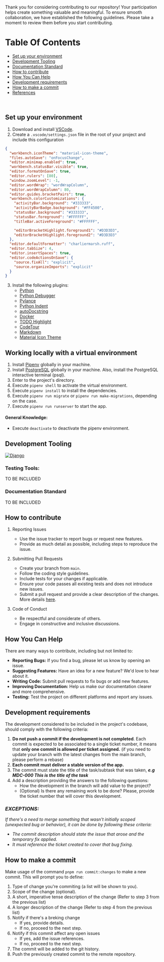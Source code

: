 Thank you for considering contributing to our repository! Your participation helps create something valuable and meaningful. To ensure smooth collaboration, we have established the following guidelines. Please take a moment to review them before you start contributing.

# Table Of Contents

- [Set up your environment](#set-up-your-environment)
- [Development Tooling](#development-tooling)
- [Documentation Standard](#documentation-standard)
- [How to contribute](#how-to-contribute)
- [How You Can Help](#how-you-can-help)
- [Development requirements](#development-requirements)
- [How to make a commit](#how-to-make-a-commit)
- [References](#references)

<br/>

## Set up your environment

1. Download and install [VSCode](https://code.visualstudio.com/Download).
2. Create a `.vscode/settings.json` file in the root of your project and
   include this configuration

```json
{
  "workbench.iconTheme": "material-icon-theme",
  "files.autoSave": "onFocusChange",
  "editor.minimap.enabled": true,
  "workbench.statusBar.visible": true,
  "editor.formatOnSave": true,
  "editor.rulers": [80],
  "window.zoomLevel": -1,
  "editor.wordWrap": "wordWrapColumn",
  "editor.wordWrapColumn": 80,
  "editor.guides.bracketPairs": true,
  "workbench.colorCustomizations": {
    "activityBar.background": "#333333",
    "activityBarBadge.background": "#FF4500",
    "statusBar.background": "#333333",
    "statusBar.foreground": "#FFFFFF",
    "titleBar.activeForeground": "#FFFFFF",

    "editorBracketHighlight.foreground1": "#D3D3D3",
    "editorBracketHighlight.foreground2": "#D3D3D3"
  },
  "editor.defaultFormatter": "charliermarsh.ruff",
  "editor.tabSize": 4,
  "editor.insertSpaces": true,
  "editor.codeActionsOnSave": {
    "source.fixAll": "explicit",
    "source.organizeImports": "explicit"
  }
}
```

3. Install the following plugins:
   - [Python](https://marketplace.visualstudio.com/items?itemName=ms-python.python)
   - [Python Debugger](https://marketplace.visualstudio.com/items?itemName=ms-python.debugpy)
   - [Pylance](https://marketplace.visualstudio.com/items?itemName=ms-python.vscode-pylance)
   - [Python Indent](https://marketplace.visualstudio.com/items?itemName=KevinRose.vsc-python-indent)
   - [autoDocstring](https://marketplace.visualstudio.com/items?itemName=njpwerner.autodocstring)
   - [Docker](https://marketplace.visualstudio.com/items?itemName=ms-azuretools.vscode-docker)
   - [TODO Highlight](https://marketplace.visualstudio.com/items?itemName=wayou.vscode-todo-highlight)
   - [CodeTour](https://marketplace.visualstudio.com/items?itemName=vsls-contrib.codetour)
   - [Markdown](https://marketplace.visualstudio.com/items?itemName=yzhang.markdown-all-in-one)
   - [Material Icon Theme](https://marketplace.visualstudio.com/items?itemName=PKief.material-icon-theme)

## Working locally with a virtual environment

1. Install [Pipenv](https://pipenv.pypa.io/en/latest/) globally in your machine.
2. Install [PostgreSQL](https://www.postgresql.org/download/) globally in your machine. Also, install the PostgreSQL interactive terminal (psql).
3. Enter to the project's directory.
4. Execute `pipenv shell` to activate the virtual environment.
5. Execute `pipenv install` to install the dependencies.
6. Execute `pipenv run migrate` or `pipenv run make-migrations`,
   depending on the case.
7. Execute `pipenv run runserver` to start the app.

#### General Knowledge:

- Execute `deactivate` to deactivate the pipenv environment.

## Development Tooling

[![Django](https://img.shields.io/badge/django-%23092E20.svg?style=for-the-badge&logo=django&logoColor=white)](https://www.djangoproject.com/)

### Testing Tools:

TO BE INCLUDED

### Documentation Standard

TO BE INCLUDED

## How to contribute

1. Reporting Issues

   - Use the issue tracker to report bugs or request new features.
   - Provide as much detail as possible, including steps to reproduce the issue.

2. Submitting Pull Requests

   - Create your branch from `main`.
   - Follow the coding style guidelines.
   - Include tests for your changes if applicable.
   - Ensure your code passes all existing tests and does not introduce new
     issues.
   - Submit a pull request and provide a clear description of the changes. More
     details [here](#how-to-make-a-commit).

3. Code of Conduct

   - Be respectful and considerate of others.
   - Engage in constructive and inclusive discussions.

## How You Can Help

There are many ways to contribute, including but not limited to:

- **Reporting Bugs:** If you find a bug, please let us know by opening an issue.
- **Suggesting Features:** Have an idea for a new feature? We'd love to hear
  about it.
- **Writing Code:** Submit pull requests to fix bugs or add new features.
- **Improving Documentation:** Help us make our documentation clearer and more
  comprehensive.
- **Testing:** Test the project on different platforms and report any issues.

## Development requirements

The development considered to be included in the project's codebase, should
comply with the following criteria:

1. **Do not push a commit if the development is not completed**. Each commit is
   expected to be associated to a single ticket number, it means that
   **only one commit is allowed per ticket assigned.** (if you need to update your
   branch with the latest changes from the main branch, please perform a rebase)
2. **Each commit must deliver a stable version of the app.**
3. The commit must state the title of the task/subtask that was taken,
   **_e.g MDC-000 This is the title of the task_**
4. Add a description providing the answers to the following questions:
   - How the development in the branch will add value to the project?
   - (Optional) Is there any remaining work to be done? Please, provide the
     ticket number that will cover this development.

### _**EXCEPTIONS:**_

_If there's a need to merge something that wasn't initially scoped (unexpected bug or behavior), it can be done by following these criteria:_

- _The commit description should state the issue that arose and the temporary fix applied._
- _It must reference the ticket created to cover that bug fixing._

## How to make a commit

Make usage of the command `pnpm run commit:changes` to make a new commit. This will prompt you to define:

1. Type of change you're commiting (a list will be shown to you).
2. Scope of the change (optional).
3. A short, imperative tense description of the change (Refer to step 3 from the previous list)
4. A longer description of the change (Refer to step 4 from the previous list)
5. Notify if there's a breking change
   - If yes, provide details.
   - If no, proceed to the next step.
6. Notify if this commit affect any open issues
   - If yes, add the issue references.
   - If no, proceed to the next step.
7. The commit will be added to the git history.
8. Push the previously created commit to the remote repository.

